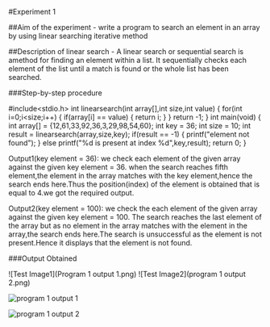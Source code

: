 #Experiment 1

##Aim of the experiment -  write a program to search an element in an array by using linear searching iterative method

##Description of linear search - A linear search or sequential search is amethod for finding an element within a list. It sequentially checks each element of the list until a match is found or the whole list has been searched.

###Step-by-step procedure

#include<stdio.h>
int linearsearch(int array[],int size,int value)
{
    for(int i=0;i<size;i++)
    {
        if(array[i] == value)
        {
            return i;
        }
    }
    return -1;
}
int main(void)
{
    int array[] = {12,61,33,92,36,3,29,98,54,60};
    int key = 36;
    int size = 10;
    int result = linearsearch(array,size,key);
    if(result == -1)
    {
        printf("element not found");
    }
    else
    printf("%d is present at index %d",key,result);
    return 0;
}

Output1(key element = 36):
we check each element of the given array against the given key element = 36.
when the search reaches fifth element,the element in the array matches with the key element,hence the search ends here.Thus the position(index) of the element is obtained that is equal to 4.we got the required output.

Output2(key element = 100):
we check the each element of the given array against the given key element = 100.
The search reaches the last element of the array but as no element in the array matches with the element in the array,the search ends here.The search is unsuccessful as the element is not present.Hence it displays that the element is not found.


###Output Obtained

![Test Image1](Program 1 output 1.png)
![Test Image2](program 1 output 2.png)

![program 1 output 1](https://user-images.githubusercontent.com/69143855/90199478-86b42b00-ddf2-11ea-984e-5bc450f6c2ca.png)

![program 1 output 2](https://user-images.githubusercontent.com/69143855/90199702-24a7f580-ddf3-11ea-8aee-0a5c01b4e72a.png)


